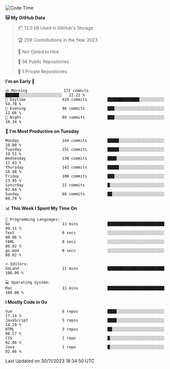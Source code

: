 <!--START_SECTION:waka-->
![Code Time](http://img.shields.io/badge/Code%20Time-921%20hrs%2028%20mins-blue)

**🐱 My GitHub Data** 

> 📦 13.0 kB Used in GitHub's Storage 
 > 
> 🏆 209 Contributions in the Year 2023
 > 
> 🚫 Not Opted to Hire
 > 
> 📜 56 Public Repositories 
 > 
> 🔑 1 Private Repositories 
 > 
**I'm an Early 🐤** 

```text
🌞 Morning                172 commits         ██████░░░░░░░░░░░░░░░░░░░   22.22 % 
🌆 Daytime                424 commits         ██████████████░░░░░░░░░░░   54.78 % 
🌃 Evening                98 commits          ███░░░░░░░░░░░░░░░░░░░░░░   12.66 % 
🌙 Night                  80 commits          ███░░░░░░░░░░░░░░░░░░░░░░   10.34 % 
```
📅 **I'm Most Productive on Tuesday** 

```text
Monday                   144 commits         █████░░░░░░░░░░░░░░░░░░░░   18.60 % 
Tuesday                  151 commits         █████░░░░░░░░░░░░░░░░░░░░   19.51 % 
Wednesday                138 commits         ████░░░░░░░░░░░░░░░░░░░░░   17.83 % 
Thursday                 143 commits         █████░░░░░░░░░░░░░░░░░░░░   18.48 % 
Friday                   108 commits         ███░░░░░░░░░░░░░░░░░░░░░░   13.95 % 
Saturday                 22 commits          █░░░░░░░░░░░░░░░░░░░░░░░░   02.84 % 
Sunday                   68 commits          ██░░░░░░░░░░░░░░░░░░░░░░░   08.79 % 
```


📊 **This Week I Spent My Time On** 

```text
💬 Programming Languages: 
Go                       11 mins             █████████████████████████   99.11 % 
Text                     0 secs              ░░░░░░░░░░░░░░░░░░░░░░░░░   00.86 % 
YAML                     0 secs              ░░░░░░░░░░░░░░░░░░░░░░░░░   00.02 % 
go.mod                   0 secs              ░░░░░░░░░░░░░░░░░░░░░░░░░   00.02 % 

🔥 Editors: 
GoLand                   11 mins             █████████████████████████   100.00 % 

💻 Operating System: 
Mac                      11 mins             █████████████████████████   100.00 % 
```

**I Mostly Code in Go** 

```text
Vue                      6 repos             ████░░░░░░░░░░░░░░░░░░░░░   17.14 % 
JavaScript               5 repos             ████░░░░░░░░░░░░░░░░░░░░░   14.29 % 
HTML                     3 repos             ██░░░░░░░░░░░░░░░░░░░░░░░   08.57 % 
CSS                      1 repo              █░░░░░░░░░░░░░░░░░░░░░░░░   02.86 % 
Java                     1 repo              █░░░░░░░░░░░░░░░░░░░░░░░░   02.86 % 
```




 Last Updated on 30/11/2023 18:34:50 UTC
<!--END_SECTION:waka-->
